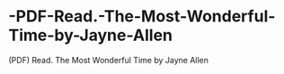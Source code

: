 # -PDF-Read.-The-Most-Wonderful-Time-by-Jayne-Allen
(PDF) Read. The Most Wonderful Time by Jayne Allen

